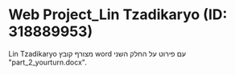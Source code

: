 # Web Project_Lin Tzadikaryo (ID: 318889953)
Lin Tzadikaryo
מצורף קובץ word עם פירוט על החלק השני "part_2_yourturn.docx".
